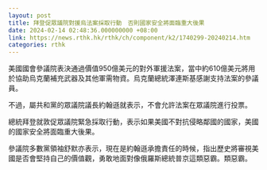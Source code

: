 ```yaml
---
layout: post
title: 拜登促眾議院對援烏法案採取行動　否則國家安全將面臨重大後果
date: 2024-02-14 02:48:36.000000000 +08:00
link: https://news.rthk.hk/rthk/ch/component/k2/1740299-20240214.htm
categories: rthk
---
```


美國國會參議院表決通過價值950億美元的對外軍援法案，當中約610億美元將用於協助烏克蘭補充武器及其他軍需物資。烏克蘭總統澤連斯基感謝支持法案的參議員。

不過，屬共和黨的眾議院議長約翰遜就表示，不會允許法案在眾議院進行投票。

總統拜登就敦促眾議院緊急採取行動，表示如果美國不對抗侵略鄰國的國家，美國的國家安全將面臨重大後果。

參議院多數黨領袖舒默亦表示，現在是約翰遜承擔責任的時候，指出歷史將審視美國是否會堅持自己的價值觀，勇敢地面對像俄羅斯總統普京這類惡霸。類惡霸。
